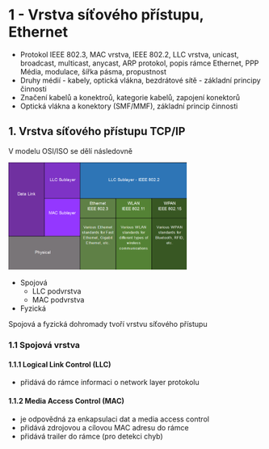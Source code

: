 # 1 - Vrstva síťového přístupu, Ethernet
 - Protokol IEEE 802.3, MAC vrstva, IEEE 802.2, LLC vrstva, unicast, broadcast, multicast, anycast, ARP protokol, popis rámce Ethernet, PPP Média, modulace, šířka pásma, propustnost
 - Druhy médií - kabely, optická vlákna, bezdrátové sítě - základní principy činnosti
 - Značení kabelů a konektroů, kategorie kabelů, zapojení konektorů
 - Optická vlákna a konektory (SMF/MMF), základní princip činnosti

## 1. Vrstva síťového přístupu TCP/IP

V modelu OSI/ISO se dělí následovně

<div>
	<img src="img/Network_access_layer.png" width="70%"/>
</div>

 - Spojová
   - LLC podvrstva
   - MAC podvrstva
 - Fyzická

Spojová a fyzická dohromady tvoří vrstvu síťového přístupu

### 1.1 Spojová vrstva

#### 1.1.1 Logical Link Control (LLC)
 - přidává do rámce informaci o network layer protokolu

#### 1.1.2 Media Access Control (MAC)
 - je odpovědná za enkapsulaci dat a media access control
 - přidává zdrojovou a cílovou MAC adresu do rámce
 - přidává trailer do rámce (pro detekci chyb)
